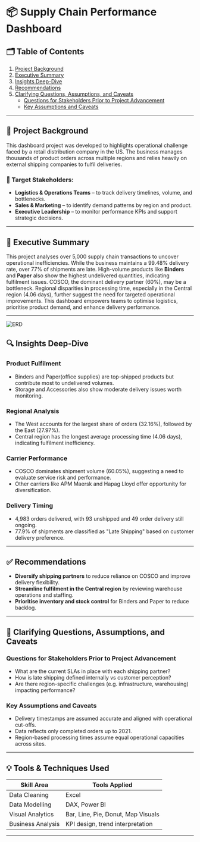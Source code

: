 # 📦 Supply Chain Performance Dashboard

## 🗂 Table of Contents
1. [Project Background](#project-background)
2. [Executive Summary](#executive-summary)
3. [Insights Deep-Dive](#insights-deep-dive)
4. [Recommendations](#recommendations)
5. [Clarifying Questions, Assumptions, and Caveats](#clarifying-questions-assumptions-and-caveats)
   - [Questions for Stakeholders Prior to Project Advancement](#questions-for-stakeholders-prior-to-project-advancement)
   - [Key Assumptions and Caveats](#key-assumptions-and-caveats)

---

## 📌 Project Background

This dashboard project was developed to  highlights operational challenge faced by a retail distribution company in the US. The business manages thousands of product orders across multiple regions and relies heavily on external shipping companies to fulfil deliveries.


### 🎯 Target Stakeholders:
- **Logistics & Operations Teams** – to track delivery timelines, volume, and bottlenecks.
- **Sales & Marketing** – to identify demand patterns by region and product.
- **Executive Leadership** – to monitor performance KPIs and support strategic decisions.

---

## 🧾 Executive Summary

This project analyses over 5,000 supply chain transactions to uncover operational inefficiencies. While the business maintains a 99.48% delivery rate, over 77% of shipments are late. High-volume products like **Binders** and **Paper** also show the highest undelivered quantities, indicating fulfilment issues. COSCO, the dominant delivery partner (60%), may be a bottleneck. Regional disparities in processing time, especially in the Central region (4.06 days), further suggest the need for targeted operational improvements. This dashboard empowers teams to optimise logistics, prioritise product demand, and enhance delivery performance.

---

![ERD](relative/path/to/image.png)

## 🔍 Insights Deep-Dive

### Product Fulfilment
- Binders and Paper(office supplies) are top-shipped products but contribute most to undelivered volumes.
- Storage and Accessories also show moderate delivery issues worth monitoring.

### Regional Analysis
- The West accounts for the largest share of orders (32.16%), followed by the East (27.97%).
- Central region has the longest average processing time (4.06 days), indicating fulfilment inefficiency.

### Carrier Performance
- COSCO dominates shipment volume (60.05%), suggesting a need to evaluate service risk and performance.
- Other carriers like APM Maersk and Hapag Lloyd offer opportunity for diversification.

### Delivery Timing
- 4,983 orders delivered, with 93 unshipped and 49 order delivery still ongoing.
- 77.9% of shipments are classified as "Late Shipping" based on customer delivery preference.

---

## ✅ Recommendations

- **Diversify shipping partners** to reduce reliance on COSCO and improve delivery flexibility.
- **Streamline fulfilment in the Central region** by reviewing warehouse operations and staffing.
- **Prioritise inventory and stock control** for Binders and Paper to reduce backlog.

---

## 🧭 Clarifying Questions, Assumptions, and Caveats

### Questions for Stakeholders Prior to Project Advancement
- What are the current SLAs in place with each shipping partner?
- How is late shipping defined internally vs customer perception?
- Are there region-specific challenges (e.g. infrastructure, warehousing) impacting performance?

### Key Assumptions and Caveats
- Delivery timestamps are assumed accurate and aligned with operational cut-offs.
- Data reflects only completed orders up to 2021.
- Region-based processing times assume equal operational capacities across sites.

---

## 💡 Tools & Techniques Used

| Skill Area       | Tools Applied                        |
|------------------|--------------------------------------|
| Data Cleaning    | Excel                           |
| Data Modelling   | DAX, Power BI                        |
| Visual Analytics | Bar, Line, Pie, Donut, Map Visuals   |
| Business Analysis| KPI design, trend interpretation     |

---

